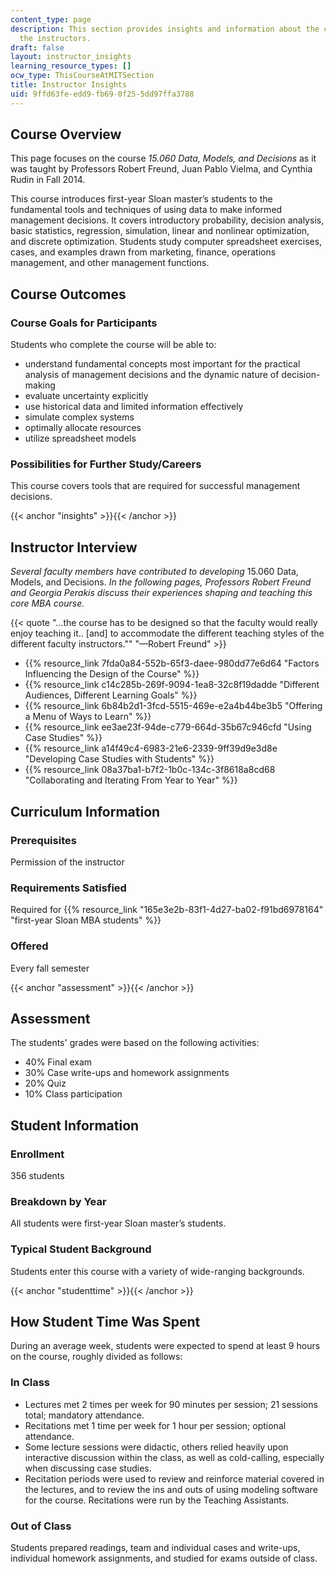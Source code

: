 ```yaml
---
content_type: page
description: This section provides insights and information about the course from
  the instructors.
draft: false
layout: instructor_insights
learning_resource_types: []
ocw_type: ThisCourseAtMITSection
title: Instructor Insights
uid: 9ffd63fe-edd9-fb69-0f25-5dd97ffa3788
---
```

## Course Overview

This page focuses on the course *15.060 Data, Models, and Decisions* as it was taught by Professors Robert Freund, Juan Pablo Vielma, and Cynthia Rudin in Fall 2014.

This course introduces first-year Sloan master’s students to the fundamental tools and techniques of using data to make informed management decisions. It covers introductory probability, decision analysis, basic statistics, regression, simulation, linear and nonlinear optimization, and discrete optimization. Students study computer spreadsheet exercises, cases, and examples drawn from marketing, finance, operations management, and other management functions.

## Course Outcomes

### Course Goals for Participants

Students who complete the course will be able to:

- understand fundamental concepts most important for the practical analysis of management decisions and the dynamic nature of decision-making
- evaluate uncertainty explicitly
- use historical data and limited information effectively
- simulate complex systems
- optimally allocate resources
- utilize spreadsheet models

### Possibilities for Further Study/Careers

This course covers tools that are required for successful management decisions.

{{< anchor "insights" >}}{{< /anchor >}}

## Instructor Interview

*Several faculty members have contributed to developing* 15.060 Data, Models, and Decisions. *In the following pages, Professors Robert Freund and Georgia Perakis discuss their experiences shaping and teaching this core MBA course.*

{{< quote "…the course has to be designed so that the faculty would really enjoy teaching it.. [and] to accommodate the different teaching styles of the different faculty instructors.&quot;" "—Robert Freund" >}}

- {{% resource_link 7fda0a84-552b-65f3-daee-980dd77e6d64 "Factors Influencing the Design of the Course" %}}
- {{% resource_link c14c285b-269f-9094-1ea8-32c8f19dadde "Different Audiences, Different Learning Goals" %}}
- {{% resource_link 6b84b2d1-3fcd-5515-469e-e2a4b44be3b5 "Offering a Menu of Ways to Learn" %}}
- {{% resource_link ee3ae23f-94de-c779-664d-35b67c946cfd "Using Case Studies" %}}
- {{% resource_link a14f49c4-6983-21e6-2339-9ff39d9e3d8e "Developing Case Studies with Students" %}}
- {{% resource_link 08a37ba1-b7f2-1b0c-134c-3f8618a8cd68 "Collaborating and Iterating From Year to Year" %}}

## Curriculum Information

### Prerequisites

Permission of the instructor

### Requirements Satisfied

Required for {{% resource_link "165e3e2b-83f1-4d27-ba02-f91bd6978164" "first-year Sloan MBA students" %}}

### Offered

Every fall semester

{{< anchor "assessment" >}}{{< /anchor >}}

## Assessment

The students' grades were based on the following activities:

- 40% Final exam
- 30% Case write-ups and homework assignments
- 20% Quiz
- 10% Class participation

## Student Information

### Enrollment

356 students

### Breakdown by Year

All students were first-year Sloan master’s students.

### Typical Student Background

Students enter this course with a variety of wide-ranging backgrounds.

{{< anchor "studenttime" >}}{{< /anchor >}}

## How Student Time Was Spent

During an average week, students were expected to spend at least 9 hours on the course, roughly divided as follows:

### In Class

- Lectures met 2 times per week for 90 minutes per session; 21 sessions total; mandatory attendance.
- Recitations met 1 time per week for 1 hour per session; optional attendance.
- Some lecture sessions were didactic, others relied heavily upon interactive discussion within the class, as well as cold-calling, especially when discussing case studies.
- Recitation periods were used to review and reinforce material covered in the lectures, and to review the ins and outs of using modeling software for the course. Recitations were run by the Teaching Assistants.

### Out of Class

Students prepared readings, team and individual cases and write-ups, individual homework assignments, and studied for exams outside of class.